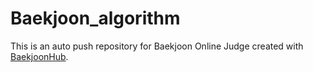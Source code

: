 # Baekjoon_algorithm
This is an auto push repository for Baekjoon Online Judge created with [BaekjoonHub](https://github.com/BaekjoonHub/BaekjoonHub).
